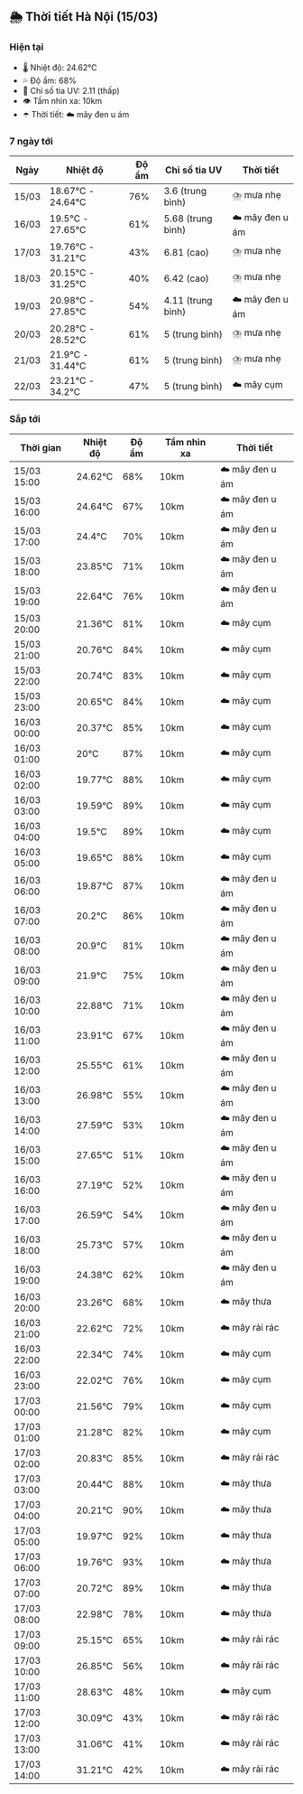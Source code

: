 ## 🌦️ Thời tiết Hà Nội (15/03)

### Hiện tại

- 🌡️ Nhiệt độ: 24.62℃
- 💦 Độ ẩm: 68%
- 🌟 Chỉ số tia UV: 2.11 (thấp)
- 👁️ Tầm nhìn xa: 10km
- ☂️ Thời tiết: ☁️ mây đen u ám

### 7 ngày tới

| Ngày | Nhiệt độ | Độ ẩm | Chỉ số tia UV | Thời tiết |
| --- | --- | --- | --- | --- |
| 15/03 | 18.67℃ - 24.64℃ | 76% | 3.6 (trung bình) | ⛈️ mưa nhẹ |
| 16/03 | 19.5℃ - 27.65℃ | 61% | 5.68 (trung bình) | ☁️ mây đen u ám |
| 17/03 | 19.76℃ - 31.21℃ | 43% | 6.81 (cao) | ⛈️ mưa nhẹ |
| 18/03 | 20.15℃ - 31.25℃ | 40% | 6.42 (cao) | ⛈️ mưa nhẹ |
| 19/03 | 20.98℃ - 27.85℃ | 54% | 4.11 (trung bình) | ☁️ mây đen u ám |
| 20/03 | 20.28℃ - 28.52℃ | 61% | 5 (trung bình) | ⛈️ mưa nhẹ |
| 21/03 | 21.9℃ - 31.44℃ | 61% | 5 (trung bình) | ⛈️ mưa nhẹ |
| 22/03 | 23.21℃ - 34.2℃ | 47% | 5 (trung bình) | ☁️ mây cụm |

### Sắp tới

| Thời gian | Nhiệt độ | Độ ẩm | Tầm nhìn xa | Thời tiết |
| --- | --- | --- | --- | --- |
| 15/03 15:00 | 24.62℃ | 68% | 10km | ☁️ mây đen u ám |
| 15/03 16:00 | 24.64℃ | 67% | 10km | ☁️ mây đen u ám |
| 15/03 17:00 | 24.4℃ | 70% | 10km | ☁️ mây đen u ám |
| 15/03 18:00 | 23.85℃ | 71% | 10km | ☁️ mây đen u ám |
| 15/03 19:00 | 22.64℃ | 76% | 10km | ☁️ mây đen u ám |
| 15/03 20:00 | 21.36℃ | 81% | 10km | ☁️ mây cụm |
| 15/03 21:00 | 20.76℃ | 84% | 10km | ☁️ mây cụm |
| 15/03 22:00 | 20.74℃ | 83% | 10km | ☁️ mây cụm |
| 15/03 23:00 | 20.65℃ | 84% | 10km | ☁️ mây cụm |
| 16/03 00:00 | 20.37℃ | 85% | 10km | ☁️ mây cụm |
| 16/03 01:00 | 20℃ | 87% | 10km | ☁️ mây cụm |
| 16/03 02:00 | 19.77℃ | 88% | 10km | ☁️ mây cụm |
| 16/03 03:00 | 19.59℃ | 89% | 10km | ☁️ mây cụm |
| 16/03 04:00 | 19.5℃ | 89% | 10km | ☁️ mây cụm |
| 16/03 05:00 | 19.65℃ | 88% | 10km | ☁️ mây cụm |
| 16/03 06:00 | 19.87℃ | 87% | 10km | ☁️ mây đen u ám |
| 16/03 07:00 | 20.2℃ | 86% | 10km | ☁️ mây đen u ám |
| 16/03 08:00 | 20.9℃ | 81% | 10km | ☁️ mây đen u ám |
| 16/03 09:00 | 21.9℃ | 75% | 10km | ☁️ mây đen u ám |
| 16/03 10:00 | 22.88℃ | 71% | 10km | ☁️ mây đen u ám |
| 16/03 11:00 | 23.91℃ | 67% | 10km | ☁️ mây đen u ám |
| 16/03 12:00 | 25.55℃ | 61% | 10km | ☁️ mây đen u ám |
| 16/03 13:00 | 26.98℃ | 55% | 10km | ☁️ mây đen u ám |
| 16/03 14:00 | 27.59℃ | 53% | 10km | ☁️ mây đen u ám |
| 16/03 15:00 | 27.65℃ | 51% | 10km | ☁️ mây đen u ám |
| 16/03 16:00 | 27.19℃ | 52% | 10km | ☁️ mây đen u ám |
| 16/03 17:00 | 26.59℃ | 54% | 10km | ☁️ mây đen u ám |
| 16/03 18:00 | 25.73℃ | 57% | 10km | ☁️ mây đen u ám |
| 16/03 19:00 | 24.38℃ | 62% | 10km | ☁️ mây đen u ám |
| 16/03 20:00 | 23.26℃ | 68% | 10km | ☁️ mây thưa |
| 16/03 21:00 | 22.62℃ | 72% | 10km | ☁️ mây rải rác |
| 16/03 22:00 | 22.34℃ | 74% | 10km | ☁️ mây cụm |
| 16/03 23:00 | 22.02℃ | 76% | 10km | ☁️ mây cụm |
| 17/03 00:00 | 21.56℃ | 79% | 10km | ☁️ mây cụm |
| 17/03 01:00 | 21.28℃ | 82% | 10km | ☁️ mây cụm |
| 17/03 02:00 | 20.83℃ | 85% | 10km | ☁️ mây rải rác |
| 17/03 03:00 | 20.44℃ | 88% | 10km | ☁️ mây thưa |
| 17/03 04:00 | 20.21℃ | 90% | 10km | ☁️ mây thưa |
| 17/03 05:00 | 19.97℃ | 92% | 10km | ☁️ mây thưa |
| 17/03 06:00 | 19.76℃ | 93% | 10km | ☁️ mây thưa |
| 17/03 07:00 | 20.72℃ | 89% | 10km | ☁️ mây thưa |
| 17/03 08:00 | 22.98℃ | 78% | 10km | ☁️ mây thưa |
| 17/03 09:00 | 25.15℃ | 65% | 10km | ☁️ mây rải rác |
| 17/03 10:00 | 26.85℃ | 56% | 10km | ☁️ mây rải rác |
| 17/03 11:00 | 28.63℃ | 48% | 10km | ☁️ mây cụm |
| 17/03 12:00 | 30.09℃ | 43% | 10km | ☁️ mây rải rác |
| 17/03 13:00 | 31.06℃ | 41% | 10km | ☁️ mây rải rác |
| 17/03 14:00 | 31.21℃ | 42% | 10km | ☁️ mây rải rác |

